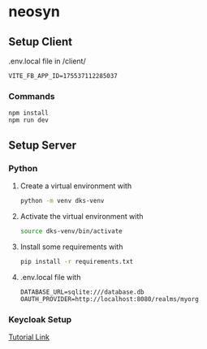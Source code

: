 # neosyn

## Setup Client

.env.local file in /client/

    VITE_FB_APP_ID=175537112285037

### Commands

    npm install
    npm run dev

## Setup Server

### Python

1. Create a virtual environment with
    ```bash
    python -m venv dks-venv
    ```

2. Activate the virtual environment with
    ```bash
    source dks-venv/bin/activate
    ```

3. Install some requirements with
    ```bash
    pip install -r requirements.txt
    ```

4. .env.local file with 
    ```
    DATABASE_URL=sqlite:///database.db
    OAUTH_PROVIDER=http://localhost:8080/realms/myorg
    ```

### Keycloak Setup

[Tutorial Link](https://nagasudhir.blogspot.com/2023/04/setup-keycloak-as-oauth-20-server-in.html)
